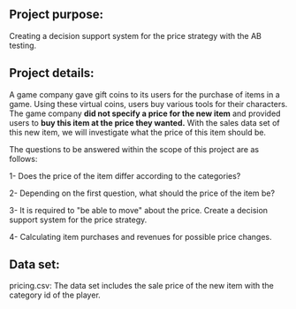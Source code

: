 ## Project purpose:
Creating a decision support system for the price strategy with the AB testing.

## Project details:

A game company gave gift coins to its users for the purchase of items in a game. Using these virtual coins, users buy various tools for their characters. The game company **did not specify a price for the new item** and provided users to **buy this item at the price they wanted.** With the sales data set of this new item, we will investigate what the price of this item should be.

The questions to be answered within the scope of this project are as follows:

1- Does the price of the item differ according to the categories?

2- Depending on the first question, what should the price of the item be?

3- It is required to "be able to move" about the price. Create a decision support system for the price strategy.

4- Calculating item purchases and revenues for possible price changes.

## Data set:
pricing.csv: The data set includes the sale price of the new item with the category id of the player. 
